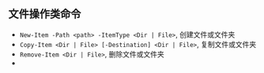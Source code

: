 ## 文件操作类命令

- `New-Item -Path <path> -ItemType <Dir | File>`, 创建文件或文件夹
- `Copy-Item <Dir | File> [-Destination] <Dir | File>`, 复制文件或文件夹
- `Remove-Item <Dir | File>`, 删除文件或文件夹
- 

